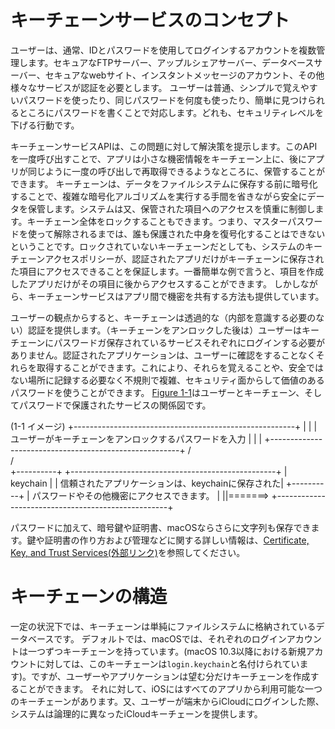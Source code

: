 
# キーチェーンサービスのコンセプト

ユーザーは、通常、IDとパスワードを使用してログインするアカウントを複数管理します。セキュアなFTPサーバー、アップルシェアサーバー、データベースサーバー、セキュアなwebサイト、インスタントメッセージのアカウント、その他様々なサービスが認証を必要とします。
ユーザーは普通、シンプルで覚えやすいパスワードを使ったり、同じパスワードを何度も使ったり、簡単に見つけられるところにパスワードを書くことで対応します。どれも、セキュリティレベルを下げる行動です。

キーチェーンサービスAPIは、この問題に対して解決策を提示します。このAPIを一度呼び出すことで、アプリは小さな機密情報をキーチェーン上に、後にアプリが同じように一度の呼び出しで再取得できるようなところに、保管することができます。
キーチェーンは、データをファイルシステムに保存する前に暗号化することで、複雑な暗号化アルゴリズムを実行する手間を省きながら安全にデータを保管します。システムは又、保管された項目へのアクセスを慎重に制御します。キーチェーン全体をロックすることもできます。つまり、マスターパスワードを使って解除されるまでは、誰も保護された中身を復号化することはできないということです。ロックされていないキーチェーンだとしても、システムのキーチェーンアクセスポリシーが、認証されたアプリだけがキーチェーンに保存された項目にアクセスできることを保証します。一番簡単な例で言うと、項目を作成したアプリだけがその項目に後からアクセスすることができます。
しかしながら、キーチェーンサービスはアプリ間で機密を共有する方法も提供しています。

ユーザーの観点からすると、キーチェーンは透過的な（内部を意識する必要のない）認証を提供します。（キーチェーンをアンロックした後は）ユーザーはキーチェーンにパスワードガ保存されているサービスそれぞれにログインする必要がありません。認証されたアプリケーションは、ユーザーに確認をすることなくそれらを取得することができます。これにより、それらを覚えることや、安全ではない場所に記録する必要なく不規則で複雑、セキュリティ面からして価値のあるパスワードを使うことができます。
 [Figure 1-1](https://developer.apple.com/library/content/documentation/Security/Conceptual/keychainServConcepts/02concepts/concepts.html#//apple_ref/doc/uid/TP30000897-CH204-CJBBFJHD)はユーザーとキーチェーン、そしてパスワードで保護されたサービスの関係図です。

(1-1 イメージ)
+-------------------------------------------------------+
|                                                       |
|ユーザーがキーチェーンをアンロックするパスワードを入力 |
|                                                       |
+-------------------------------------------------------+
          /     \
         /       \
        +----------+  +---------------------------------------------------+ 
        | keychain |  | 信頼されたアプリケーションは、keychainに保存された|
        +----------+  | パスワードやその他機密にアクセスできます。        |
           ||=======> +---------------------------------------------------+

パスワードに加えて、暗号鍵や証明書、macOSならさらに文字列も保存できます。鍵や証明書の作り方および管理などに関する詳しい情報は、[Certificate, Key, and Trust Services(外部リンク)](https://developer.apple.com/documentation/security/certificate_key_and_trust_services)を参照してください。


# キーチェーンの構造

一定の状況下では、キーチェーンは単純にファイルシステムに格納されているデータベースです。
デフォルトでは、macOSでは、それぞれのログインアカウントは一つずつキーチェーンを持っています。(macOS 10.3以降における新規アカウントに対しては、このキーチェーンは`login.keychain`と名付けられています)。ですが、ユーザーやアプリケーションは望む分だけキーチェーンを作成することができます。
それに対して、iOSにはすべてのアプリから利用可能な一つのキーチェーンがあります。又、ユーザーが端末からiCloudにログインした際、システムは論理的に異なったiCloudキーチェーンを提供します。


